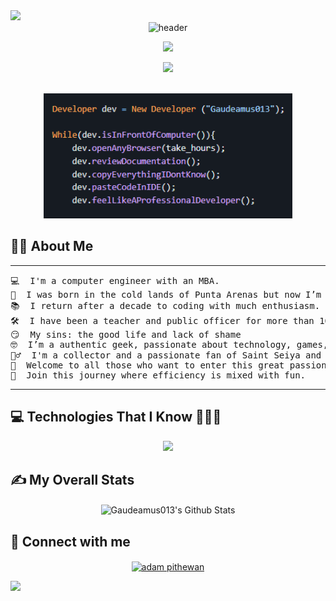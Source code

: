 <!--horizontal divider(gradiant)-->
<img src="https://user-images.githubusercontent.com/73097560/115834477-dbab4500-a447-11eb-908a-139a6edaec5c.gif">

<!-- HEADER -->
<div align="center" width="100">
  <img src="https://capsule-render.vercel.app/api?color=0:483D8B,50:4B0082,100:6A5ACD&height=250&section=header&text=Reynaldo%20Añasco%20(Gaudeamus013)&fontSize=30&type=waving&fontColor=fefefe&&animation=fadeIn"
  alt="header"/>
  <p align="center">
  <a href="https://github.com/CodeWhiteWeb/CodeWhiteWeb"><img src="https://readme-typing-svg.herokuapp.com?font=Fira+Code&pause=1000&color=9370DB&center=true&vCenter=true&lines=Hello+World!+%F0%9F%91%8B;Welcome+to+My+Github+Page+%F0%9F%90%A7"></a>
  
</p>

<!--horizontal divider(gradiant)-->
<img src="https://user-images.githubusercontent.com/73097560/115834477-dbab4500-a447-11eb-908a-139a6edaec5c.gif">
<br>
</br>


<p align="center">
  <img height="200" src="https://github.com/Gaudeamus013/Gaudeamus013/blob/main/dev_object.png">
</p>

</div>

## 🧔‍♂️ About Me
<hr>

<pre>
💻  I'm a computer engineer with an MBA.
🌱  I was born in the cold lands of Punta Arenas but now I’m surviving in Santiago de Chile.
📚  I return after a decade to coding with much enthusiasm.
🛠️  I have been a teacher and public officer for more than 10 years.
😏  My sins: the good life and lack of shame
🤓  I’m a authentic geek, passionate about technology, games, music, singing and nature.
🧙‍♂️  I'm a collector and a passionate fan of Saint Seiya and Masters of the Universe.
🌹  Welcome to all those who want to enter this great passion that is the world of perfumes.
🦾  Join this journey where efficiency is mixed with fun.
</pre>
<hr>

<!-- HEADER -->

## 💻 Technologies That I Know 👨🏻‍💻

<p align="center">
  <a href="https://skillicons.dev">
    <img src="https://skillicons.dev/icons?i=windows,apple,linux,github,html,css,cpp,java,vscode,swift,androidstudio,bash,powershell,sqlite,mysql,mongodb,react,bootstrap,tailwind,python&perline=10" />
  </a>
</p>

## ✍️ My Overall Stats

<p align="center">
  <img align="center" src="https://github-readme-stats.vercel.app/api?username=Gaudeamus013&show_icons=true&theme=midnight-purple" alt="Gaudeamus013's Github Stats">
</p>

## 🤝 Connect with me

<p align="center">
  <a href="https://www.linkedin.com/in/reynaldo-javier/" target="blank"><img align="center"
      src="https://raw.githubusercontent.com/rahuldkjain/github-profile-readme-generator/master/src/images/icons/Social/linked-in-alt.svg"
      alt="adam pithewan" height="30" width="40" /></a>
</p>

<!--horizontal divider(gradiant)-->
<img src="https://user-images.githubusercontent.com/73097560/115834477-dbab4500-a447-11eb-908a-139a6edaec5c.gif">

<!--
**Gaudeamus013/Gaudeamus013** is a ✨ _special_ ✨ repository because its `README.md` (this file) appears on your GitHub profile.

Here are some ideas to get you started:

- 🔭 I’m currently working on ...
- 🌱 I’m currently learning ...
- 👯 I’m looking to collaborate on ...
- 🤔 I’m looking for help with ...
- 💬 Ask me about ...
- 📫 How to reach me: ...
- 😄 Pronouns: ...
- ⚡ Fun fact: ...
-->

<!--

<p align="left">
  <a href="https://www.linkedin.com/in/adam-pithewan/" target="blank"><img align="center"
      src="https://raw.githubusercontent.com/rahuldkjain/github-profile-readme-generator/master/src/images/icons/Social/linked-in-alt.svg"
      alt="adam pithewan" height="30" width="40" /></a>
  <a href="https://fb.com/adam pithen wala" target="blank"><img align="center"
      src="https://raw.githubusercontent.com/rahuldkjain/github-profile-readme-generator/master/src/images/icons/Social/facebook.svg"
      alt="adam pithen wala" height="30" width="40" /></a>
  <a href="https://instagram.com/_._.adam._" target="blank"><img align="center"
      src="https://raw.githubusercontent.com/rahuldkjain/github-profile-readme-generator/master/src/images/icons/Social/instagram.svg"
      alt="_._.adam._" height="30" width="40" /></a>
  <a href="https://www.hackerrank.com/adampithewan" target="blank"><img align="center"
      src="https://raw.githubusercontent.com/rahuldkjain/github-profile-readme-generator/master/src/images/icons/Social/hackerrank.svg"
      alt="adampithewan" height="30" width="40" /></a>
 <a href="https://twitter.com/adam_pithenwala" target="blank"><img align="center"
      src="https://raw.githubusercontent.com/rahuldkjain/github-profile-readme-generator/master/src/images/icons/Social/twitter.svg"
      alt="adampithewan" height="30" width="40" /></a>
</p>

-->
